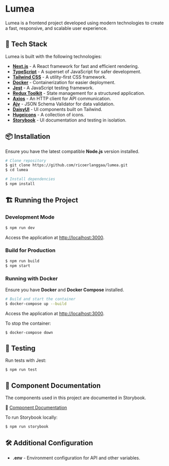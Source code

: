 # Lumea

Lumea is a frontend project developed using modern technologies to create a fast, responsive, and scalable user experience.

## 🚀 Tech Stack

Lumea is built with the following technologies:

- **[Next.js](https://nextjs.org)** - A React framework for fast and efficient rendering.
- **[TypeScript](https://www.typescriptlang.org)** - A superset of JavaScript for safer development.
- **[Tailwind CSS](https://tailwindcss.com)** - A utility-first CSS framework.
- **[Docker](https://www.docker.com)** - Containerization for easier deployment.
- **[Jest](https://jestjs.io)** - A JavaScript testing framework.
- **[Redux Toolkit](https://redux-toolkit.js.org)** - State management for a structured application.
- **[Axios](https://axios-http.com)** - An HTTP client for API communication.
- **[Ajv](https://ajv.js.org)** - JSON Schema Validator for data validation.
- **[DaisyUI](https://daisyui.com)** - UI components built on Tailwind.
- **[Hugeicons](https://hugeicons.com)** - A collection of icons.
- **[Storybook](https://storybook.js.org)** - UI documentation and testing in isolation.

## 📦 Installation

Ensure you have the latest compatible **Node.js** version installed.

```sh
# Clone repository
$ git clone https://github.com/ricoerlanggaa/lumea.git
$ cd lumea

# Install dependencies
$ npm install
```

## 🏗️ Running the Project

### Development Mode
```sh
$ npm run dev
```
Access the application at [http://localhost:3000](http://localhost:3000).

### Build for Production
```sh
$ npm run build
$ npm start
```

### Running with Docker

Ensure you have **Docker** and **Docker Compose** installed.

```sh
# Build and start the container
$ docker-compose up --build
```
Access the application at [http://localhost:3000](http://localhost:3000).

To stop the container:
```sh
$ docker-compose down
```

## 🧪 Testing

Run tests with Jest:
```sh
$ npm run test
```

## 📖 Component Documentation

The components used in this project are documented in Storybook.

🔗 [Component Documentation](https://lumea-ui.netlify.app)

To run Storybook locally:
```sh
$ npm run storybook
```

## 🛠️ Additional Configuration

- **.env** - Environment configuration for API and other variables.
